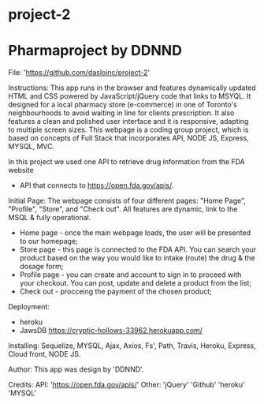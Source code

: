 # project-2

Pharmaproject by DDNND
==========================
File:
'https://github.com/dasloinc/project-2'

Instructions:
This app runs in the browser and features dynamically updated HTML and CSS powered by JavaScript/jQuery code that links to MSYQL. It designed for a local pharmacy store (e-commerce) in one of Toronto's neighbourhoods to avoid waiting in line for clients prescription. It also features a clean and polished user interface and it is responsive, adapting to multiple screen sizes. This webpage is a coding group project, which is based on concepts of Full Stack that incorporates API, NODE JS, Express, MYSQL, MVC. 

In this project we used one API to retrieve drug information from the FDA website 
 - API that connects to https://open.fda.gov/apis/.

Initial Page:
The webpage consists of four different pages: "Home Page", "Profile", "Store", and "Check out". All features are dynamic, link to the MSQL & fully operational.

- Home page - once the main webpage loads, the user will be presented to our homepage;
- Store page - this page is connected to the FDA API. You can search your product based on the way you would like to intake (route) the drug & the dosage form;
- Profile page - you can create and account to sign in to proceed with your checkout. You can post, update and delete a product from the list;
- Check out - procceing the payment of the chosen product;

Deployment:
- heroku
- JawsDB
https://cryptic-hollows-33962.herokuapp.com/

Installing:
Sequelize, MYSQL, Ajax, Axios, Fs', Path, Travis, Heroku, Express, Cloud front, NODE JS.


Author:
This app was design by 'DDNND'.

Credits:
API: 'https://open.fda.gov/apis/' 
Other: 'jQuery' 'Github' 'heroku' 'MYSQL'

